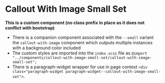 # Callout With Image Small Set

**This is a custom component (no class prefix in place as it does not conflict with bootstrap)**

- There is a companion component associated with the `--small` variant the `callout-with-image` component which outputs multiple instances with a background color included
- The custom styles are imported into the `index.scss` file as `@import "../components/callout-with-image-small-set/callout-with-image-small-set";`
- There is a paragraph-widget wrapper for use in page context `<div class="paragraph-widget paragraph-widget--callout-with-image-small-set">`.
